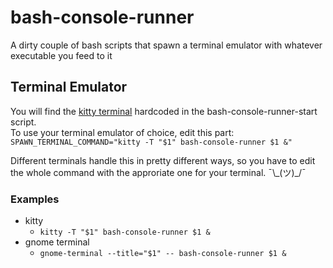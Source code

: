 # bash-console-runner
A dirty couple of bash scripts that spawn a terminal emulator with whatever executable you feed to it

## Terminal Emulator
You will find the [kitty terminal](https://github.com/kovidgoyal/kitty) hardcoded in the bash-console-runner-start script.  
To use your terminal emulator of choice, edit this part:  
`SPAWN_TERMINAL_COMMAND="kitty -T "$1" bash-console-runner $1 &"`

Different terminals handle this in pretty different ways, so you have to edit the whole command with the approriate one for your terminal.  ¯\\\_(ツ)_/¯ 

### Examples
* kitty
  + `kitty -T "$1" bash-console-runner $1 &`
* gnome terminal
  + `gnome-terminal --title="$1" -- bash-console-runner $1 &`
